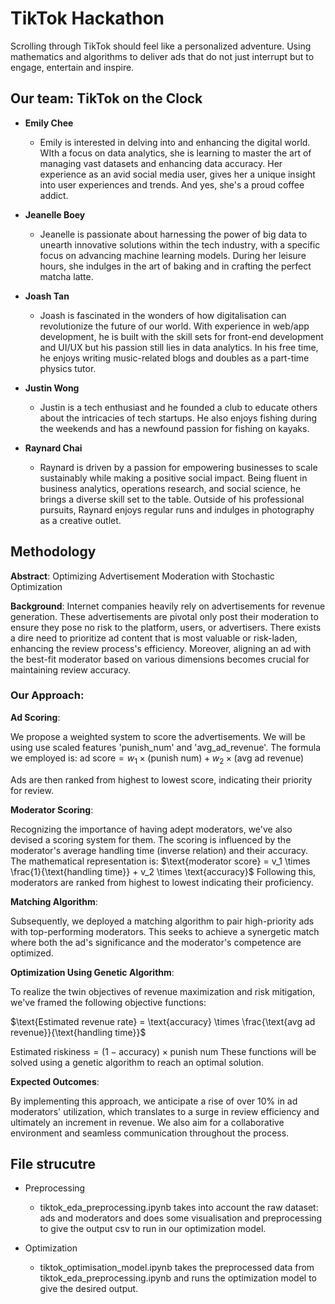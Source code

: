 # TikTok Hackathon

Scrolling through TikTok should feel like a personalized adventure. Using mathematics and algorithms to deliver ads that do not just interrupt but to engage, entertain and inspire.

## Our team: TikTok on the Clock

- **Emily Chee**

  - Emily is interested in delving into and enhancing the digital world. WIth a focus on data analytics, she is learning to master the art of managing vast datasets and enhancing data accuracy. Her experience as an avid social media user, gives her a unique insight into user experiences and trends. And yes, she's a proud coffee addict.

- **Jeanelle Boey**

  - Jeanelle is passionate about harnessing the power of big data to unearth innovative solutions within the tech industry, with a specific focus on advancing machine learning models. During her leisure hours, she indulges in the art of baking and in crafting the perfect matcha latte.

- **Joash Tan**

  - Joash is fascinated in the wonders of how digitalisation can revolutionize the future of our world. With experience in web/app development, he is built with the skill sets for front-end development and UI/UX but his passion still lies in data analytics. In his free time, he enjoys writing music-related blogs and doubles as a part-time physics tutor.

- **Justin Wong**

  - Justin is a tech enthusiast and he founded a club to educate others about the intricacies of tech startups. He also enjoys fishing during the weekends and has a newfound passion for fishing on kayaks.

- **Raynard Chai**

  - Raynard is driven by a passion for empowering businesses to scale sustainably while making a positive social impact. Being fluent in business analytics, operations research, and social science, he brings a diverse skill set to the table. Outside of his professional pursuits, Raynard enjoys regular runs and indulges in photography as a creative outlet.

## Methodology

**Abstract**: Optimizing Advertisement Moderation with Stochastic Optimization

**Background**:
Internet companies heavily rely on advertisements for revenue generation. These advertisements are pivotal only post their moderation to ensure they pose no risk to the platform, users, or advertisers. There exists a dire need to prioritize ad content that is most valuable or risk-laden, enhancing the review process's efficiency. Moreover, aligning an ad with the best-fit moderator based on various dimensions becomes crucial for maintaining review accuracy.

### Our Approach:

**Ad Scoring**:

We propose a weighted system to score the advertisements. We will be using use scaled features 'punish_num' and 'avg_ad_revenue'. The formula we employed is:
$\text{ad score} = w_1 \times (\text{punish num}) + w_2 \times (\text{avg ad revenue})$

Ads are then ranked from highest to lowest score, indicating their priority for review.

**Moderator Scoring**:

Recognizing the importance of having adept moderators, we've also devised a scoring system for them. The scoring is influenced by the moderator's average handling time (inverse relation) and their accuracy. The mathematical representation is:
$\text{moderator score} = v_1 \times \frac{1}{\text{handling time}} + v_2 \times \text{accuracy}$
Following this, moderators are ranked from highest to lowest indicating their proficiency.

**Matching Algorithm**:

Subsequently, we deployed a matching algorithm to pair high-priority ads with top-performing moderators. This seeks to achieve a synergetic match where both the ad's significance and the moderator's competence are optimized.

**Optimization Using Genetic Algorithm**:

To realize the twin objectives of revenue maximization and risk mitigation, we've framed the following objective functions:

$\text{Estimated revenue rate} = \text{accuracy} \times \frac{\text{avg ad revenue}}{\text{handling time}}$

$\text{Estimated riskiness} = (1 - \text{accuracy}) \times \text{punish num}$
These functions will be solved using a genetic algorithm to reach an optimal solution.

**Expected Outcomes**:

By implementing this approach, we anticipate a rise of over 10% in ad moderators' utilization, which translates to a surge in review efficiency and ultimately an increment in revenue. We also aim for a collaborative environment and seamless communication throughout the process.

## File strucutre
- Preprocessing
  - tiktok_eda_preprocessing.ipynb takes into account the raw dataset: ads and moderators and does some visualisation and preprocessing to give the output csv to run in our optimization model.

- Optimization
  - tiktok_optimisation_model.ipynb takes the preprocessed data from tiktok_eda_preprocessing.ipynb and runs the optimization model to give the desired output.
